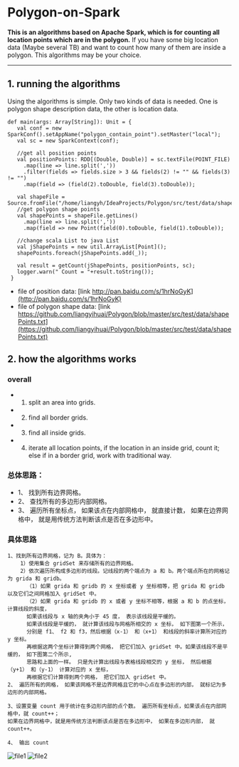# Polygon-on-Spark
**This is an algorithms based on Apache Spark, which is for counting all location points which are in the polygon.**
 If you have some big location data (Maybe several TB) and want to count how many of them are inside a polygon. This algorithms may be your choice.
 
 ***
 ## 1. running the algorithms
 Using the algorithms is simple. Only two kinds of data is needed. One is polygon shape description data, the other is location data.
 ```
 def main(args: Array[String]): Unit = {
    val conf = new SparkConf().setAppName("polygon_contain_point").setMaster("local");
    val sc = new SparkContext(conf);

    //get all position points
    val positionPoints: RDD[(Double, Double)] = sc.textFile(POINT_FILE)
      .map(line => line.split(','))
      .filter(fields => fields.size > 3 && fields(2) != "" && fields(3) != "")
      .map(field => (field(2).toDouble, field(3).toDouble));
    
    val shapeFile = Source.fromFile("/home/liangyh/IdeaProjects/Polygon/src/test/data/shapePoints.txt");
    //get polygon shape points
    val shapePoints = shapeFile.getLines()
      .map(line => line.split(','))
      .map(field => new Point(field(0).toDouble, field(1).toDouble));

    //change scala List to java List
    val jShapePoints = new util.ArrayList[Point]();
    shapePoints.foreach(jShapePoints.add(_));

    val result = getCount(jShapePoints, positionPoints, sc);
    logger.warn(" Count = "+result.toString());
  }
 ```

- file of position data: [link http://pan.baidu.com/s/1hrNoGyK](http://pan.baidu.com/s/1hrNoGyK)
- file of polygon shape data: [link https://github.com/liangyihuai/Polygon/blob/master/src/test/data/shapePoints.txt](https://github.com/liangyihuai/Polygon/blob/master/src/test/data/shapePoints.txt)

## 2. how the algorithms works

### overall
- 1. split an area into grids.
- 2. find all border grids.
- 3. find all inside grids.
- 4. iterate all location points, if the location in an inside grid, count it; else if in a border grid, work with traditional way.

### 总体思路：
- 1、 找到所有边界网格。
- 2、 查找所有的多边形内部网格。
- 3、 遍历所有坐标点， 如果该点在内部网格中， 就直接计数， 如果在边界网格中， 就是用传统方法判断该点是否在多边形中。

### 具体思路
```
1、找到所有边界网格，记为 B。具体为：
    1）使用集合 gridSet 来存储所有的边界网格。
    2）依次遍历所构成多边形的线段。记线段的两个端点为 a 和 b。两个端点所在的网格记为 grida 和 gridb。
      （1）如果 grida 和 gridb 的 x 坐标或者 y 坐标相等，把 grida 和 gridb 以及它们之间网格加入 gridSet 中。
      （2）如果 grida 和 gridb 的 x 或者 y 坐标不相等，根据 a 和 b 的点坐标， 计算线段的斜度， 
      如果该线段与 x 轴的夹角小于 45 度， 表示该线段是平缓的。 
      如果该线段是平缓的， 就计算该线段与网格所相交的 x 坐标， 如下图第一个所示，
      分别是 f1、 f2 和 f3，然后根据（x-1） 和（x+1） 和线段的斜率计算所对应的 y 坐标。
      再根据这两个坐标计算得到两个网格， 把它们加入 gridSet 中。如果该线段不是平缓的， 如下图第二个所示, 
      思路和上面的一样。 只是先计算出线段与表格线段相交的 y 坐标， 然后根据（y+1） 和（y-1） 计算对应的 x 坐标，
      再根据它们计算得到两个网格， 把它们加入 gridSet 中。
2、 遍历所有的网格， 如果该网格不是边界网格且它的中心点在多边形的内部， 就标记为多边形的内部网格。

3、设置变量 count 用于统计在多边形内部的点个数。 遍历所有坐标点，如果该点在内部网格中，就 count++；
如果在边界网格中，就是用传统方法判断该点是否在多边形中， 如果在多边形内部， 就 count++。

4、 输出 count
```
![file1](https://github.com/liangyihuai/Polygon/blob/master/file1.PNG)
 ![file2](https://github.com/liangyihuai/Polygon/blob/master/file2.png)
